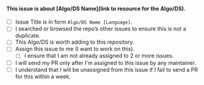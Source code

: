 
#### This issue is about [Algo/DS Name](link to resource for the Algo/DS).

- [ ] Issue Title is in form `Algo/DS Name [Language]`.
- [ ] I searched or browsed the repo’s other issues to ensure this is not a duplicate.
- [ ] This Algo/DS is worth adding to this repository.
- [ ] Assign this issue to me (I want to work on this).
	- [ ] I ensure that I am not already assigned to 2 or more issues.
- [ ] I will send my PR only after I'm assigned to this issue by any maintainer.
- [ ] I understand that I will be unassigned from this issue if I fail to send a PR for this within a week.

<!-- It's not necessary for all for points to be checked, we will look upon what is required once you open an issue. -->

